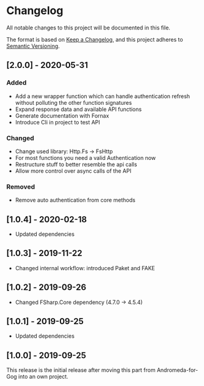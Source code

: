 # Changelog
All notable changes to this project will be documented in this file.

The format is based on [Keep a Changelog](https://keepachangelog.com/en/1.0.0/),
and this project adheres to [Semantic Versioning](https://semver.org/spec/v2.0.0.html).

## [2.0.0] - 2020-05-31

### Added
* Add a new wrapper function which can handle authentication refresh without
  polluting the other function signatures
* Expand response data and available API functions
* Generate documentation with Fornax
* Introduce Cli in project to test API

### Changed
* Change used library: Http.Fs -> FsHttp
* For most functions you need a valid Authentication now
* Restructure stuff to better resemble the api calls
* Allow more control over async calls of the API

### Removed
* Remove auto authentication from core methods

## [1.0.4] - 2020-02-18

* Updated dependencies

## [1.0.3] - 2019-11-22

* Changed internal workflow: introduced Paket and FAKE

## [1.0.2] - 2019-09-26

* Changed FSharp.Core dependency (4.7.0 -> 4.5.4)

## [1.0.1] - 2019-09-25

* Updated dependencies

## [1.0.0] - 2019-09-25

This release is the initial release after moving this part from Andromeda-for-Gog into an own project.
